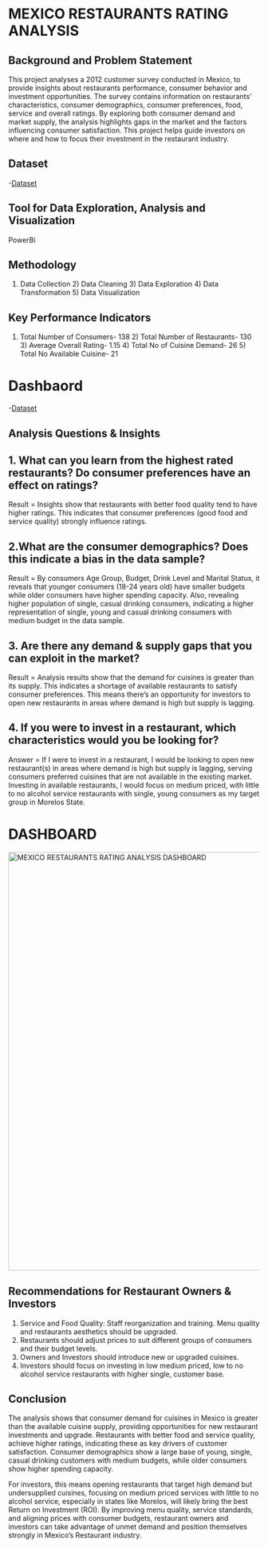# MEXICO RESTAURANTS RATING ANALYSIS

## Background and Problem Statement
This project analyses a 2012 customer survey conducted in Mexico, to provide insights about restaurants performance, consumer behavior and investment opportunities. The survey contains information on restaurants’ characteristics, consumer demographics, consumer preferences, food, service and overall ratings. By exploring both consumer demand and market supply, the analysis highlights gaps in the market and the factors influencing consumer satisfaction. This project helps guide investors on where and how to focus their investment in the restaurant industry.

## Dataset
-<a href="https://github.com/Margaret01hub/MEXICO-RESTAURANTS-RATING-ANALYSIS/tree/main/DATASETS">Dataset<a/>

## Tool for Data Exploration, Analysis and Visualization
PowerBi

## Methodology
1) Data Collection      2) Data Cleaning      3) Data Exploration     4) Data Transformation     5) Data Visualization

## Key Performance Indicators
1) Total Number of Consumers- 138       2) Total Number of Restaurants- 130          3) Average Overall Rating- 1.15                4) Total No of Cuisine Demand- 26             5) Total No Available Cuisine- 21

# Dashbaord
-<a href="https://github.com/Margaret01hub/MEXICO-RESTAURANTS-RATING-ANALYSIS/blob/main/MEXICO%20RESTAURANTS%20RATING%20ANALYSIS%20DASHBOARD.png">Dataset<a/>

## Analysis Questions & Insights
## 1. What can you learn from the highest rated restaurants? Do consumer preferences have an effect on ratings? 
 Result = Insights show that restaurants with better food quality tend to have higher ratings. This indicates that consumer preferences (good food and service quality) strongly influence ratings.
##  2.What are the consumer demographics? Does this indicate a bias in the data sample?
 Result = By consumers Age Group, Budget, Drink Level and Marital Status, it reveals that younger consumers (18-24 years old) have smaller budgets while older consumers have higher spending capacity. Also, revealing higher population of single, casual drinking consumers, indicating a higher representation of single, young and casual drinking consumers with medium budget in the data sample.
## 3. Are there any demand & supply gaps that you can exploit in the market?
 Result = Analysis results show that the demand for cuisines is greater than its supply. This indicates a shortage of available restaurants to satisfy consumer preferences.  This means there’s an opportunity for investors to open new restaurants in areas where demand is high but supply is lagging.
## 4. If you were to invest in a restaurant, which characteristics would you be looking for?
 Answer = If I were to invest in a restaurant, I would be looking to open new restaurant(s) in areas where demand is high but supply is lagging, serving consumers preferred cuisines that are not available in the existing market. Investing in available restaurants, I would focus on medium priced, with little to no alcohol service restaurants with single, young consumers as my target group in Morelos State.

# DASHBOARD
<img width="1503" height="839" alt="MEXICO RESTAURANTS RATING ANALYSIS DASHBOARD" src="https://github.com/user-attachments/assets/38e5d5f2-6fce-4f3c-8f54-3267dd58e562" />

## Recommendations for Restaurant Owners & Investors
1. Service and Food Quality: Staff reorganization and training. Menu quality and restaurants aesthetics should be upgraded.
2. Restaurants should adjust prices to suit different groups of consumers and their budget levels.
3. Owners and Investors should introduce new or upgraded cuisines.
4. Investors should focus on investing in low medium priced, low to no alcohol service restaurants with higher single, customer base.

## Conclusion
The analysis shows that consumer demand for cuisines in Mexico is greater than the available cuisine supply, providing opportunities for new restaurant investments and upgrade. Restaurants with better food and service quality, achieve higher ratings, indicating these as key drivers of customer satisfaction. Consumer demographics show a large base of young, single, casual drinking customers with medium budgets, while older consumers show higher spending capacity.

For investors, this means opening restaurants that target high demand but undersupplied cuisines, focusing on medium priced services with little to no alcohol service, especially in states like Morelos, will likely bring the best Return on Investment (ROI). By improving menu quality, service standards, and aligning prices with consumer budgets, restaurant owners and investors can take advantage of unmet demand and position themselves strongly in Mexico’s Restaurant industry.


